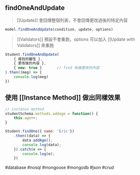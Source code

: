 ## findOneAndUpdate
>[[Update]] 會回傳整個列表，不會回傳更改過後的特定內容
```js
model.findOneAndUpdate(condition, update, options)
```
> [[Validators]] 預設不會重跑，options 可以加入 [[Update with Validators]] 來重跑
```js
Student.findOneAndUpdate(
	{ 尋找的屬性 },
	{ 更改後的內容 },
	{ new: true }		// find 有被更改的內容
).then((meg) => {
	console.log(meg)
})
```


## 使用 [[Instance Method]] 做出同樣效果
```js
// instance method
studentSchema.methods.addage = function() {
	this.age++;
}

Student.findOne({ name: 'Eric'})
	.then((data) => {
		data.addAge();
		console.log(data);
	}).catch(e => {
		console.log(e);
	})
```

#database #nosql #mongoose #mongodb #json #crud 